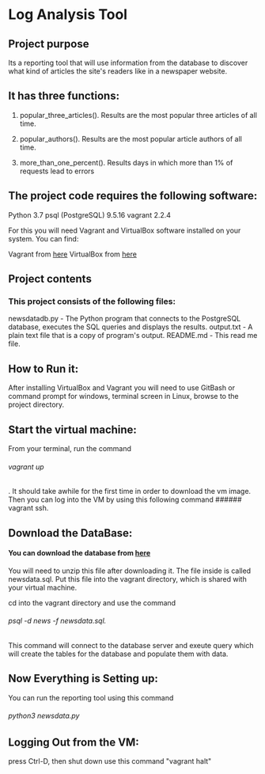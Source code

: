 
# Log Analysis Tool

## Project purpose
Its a reporting tool that will use information from the database to discover what kind of articles the site's readers like in a newspaper website.

## It has three functions:
1. popular_three_articles().
Results are the most popular three articles of all time.

2. popular_authors().
Results are the most popular article authors of all time.

3. more_than_one_percent().
Results days in which more than 1% of requests lead to errors


## The project code requires the following software:
Python 3.7
psql (PostgreSQL) 9.5.16
vagrant 2.2.4


For this you will need Vagrant and VirtualBox software installed on your system.
You can find:

Vagrant from [here](https://www.vagrantup.com/downloads.html)
VirtualBox from [here](https://www.virtualbox.org/wiki/Downloads)

## Project contents
### This project consists of the following files:

newsdatadb.py - The Python program that connects to the PostgreSQL database, executes the SQL queries and displays the results.
output.txt - A plain text file that is a copy of program's output. 
README.md - This read me file.


## How to Run it:
After installing VirtualBox and Vagrant you will need to use GitBash or command prompt for windows, terminal screen in Linux, browse to the  project directory.

## Start the virtual machine:
From your terminal, run the command <h6> vagrant up</h6>. It should take awhile for the first time in order to download the vm image.
Then you can log into the VM by using this following command ###### vagrant ssh.

## Download the DataBase:
#### You can download the database from [here](https://d17h27t6h515a5.cloudfront.net/topher/2016/August/57b5f748_newsdata/newsdata.zip)
You will need to unzip this file after downloading it. The file inside is called newsdata.sql. Put this file into the vagrant directory, which is shared with your virtual machine.

cd into the vagrant directory and use the command 
###### psql -d news -f newsdata.sql.

This command will connect to the database server and exeute query which will create the tables for the database and populate them with data.

## Now Everything is Setting up:

You can run the reporting tool using this command 
###### python3 newsdata.py

## Logging Out from the VM:
 press Ctrl-D, then shut down use this command "vagrant halt" 
